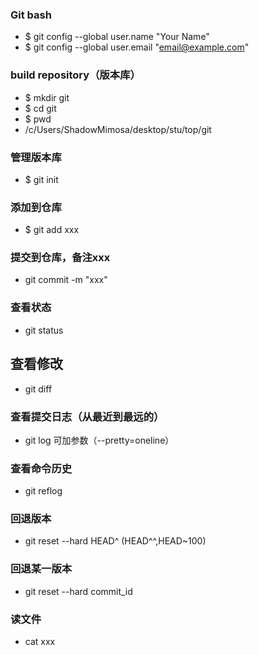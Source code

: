 ### Git bash
- $ git config --global user.name "Your Name"
- $ git config --global user.email "email@example.com"

### build repository（版本库）
- $ mkdir git  
- $ cd git
- $ pwd
- /c/Users/ShadowMimosa/desktop/stu/top/git

### 管理版本库
- $ git init  
### 添加到仓库
- $ git add xxx
### 提交到仓库，备注xxx
- git commit -m "xxx"
### 查看状态
- git status
## 查看修改
- git diff
### 查看提交日志（从最近到最远的）
- git log 可加参数（--pretty=oneline）
### 查看命令历史
- git reflog
### 回退版本
- git reset --hard HEAD^ (HEAD^^,HEAD~100)
### 回退某一版本
- git reset --hard commit_id
### 读文件
- cat xxx
### 
